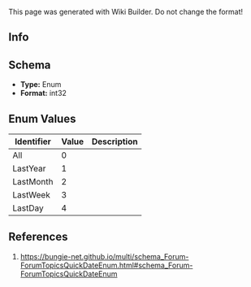 <span class="wiki-builder">This page was generated with Wiki Builder. Do not change the format!</span>

## Info

## Schema
* **Type:** Enum
* **Format:** int32

## Enum Values
Identifier | Value | Description
---------- | ----- | -----------
All | 0 | 
LastYear | 1 | 
LastMonth | 2 | 
LastWeek | 3 | 
LastDay | 4 | 

## References
1. https://bungie-net.github.io/multi/schema_Forum-ForumTopicsQuickDateEnum.html#schema_Forum-ForumTopicsQuickDateEnum
